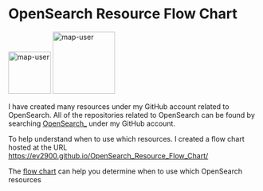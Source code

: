 # OpenSearch Resource Flow Chart

 <img width="85" alt="map-user" src="https://img.shields.io/badge/views-561-green"> <img width="125" alt="map-user" src="https://img.shields.io/badge/unique visits-205-green">

I have created many resources under my GitHub account related to OpenSearch. All of the repositories related to OpenSearch can be found by searching [OpenSearch_](https://github.com/ev2900?tab=repositories&q=OpenSearch_&type=&language=&sort=) under my GitHub account.

To help understand when to use which resources. I created a flow chart hosted at the URL https://ev2900.github.io/OpenSearch_Resource_Flow_Chart/

The [flow chart](https://ev2900.github.io/OpenSearch_Resource_Flow_Chart/) can help you determine when to use which OpenSearch resources
